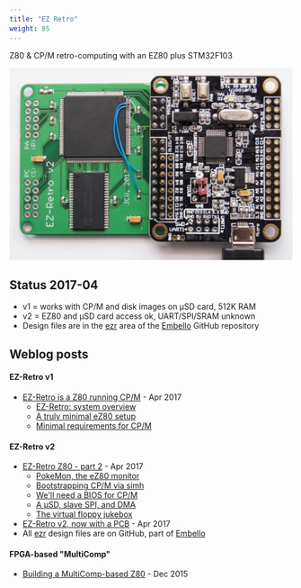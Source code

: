 ```yaml
---
title: "EZ Retro"
weight: 85
---
```


Z80 & CP/M retro-computing with an EZ80 plus STM32F103
<!--more-->

![](DSC_5830.jpg)

## Status 2017-04

* v1 = works with CP/M and disk images on µSD card, 512K RAM
* v2 = EZ80 and µSD card access ok, UART/SPI/SRAM unknown
* Design files are in the
  [ezr](https://github.com/jeelabs/embello/tree/master/explore/1608-forth/ezr)
  area of the [Embello](https://github.com/jeelabs/embello) GitHub repository

## Weblog posts

#### EZ-Retro v1
* [EZ-Retro is a Z80 running
  CP/M](https://jeelabs.org/2017/04/ez-retro-is-a-z80-running-cp/m/) - Apr 2017
    * [EZ-Retro: system overview](https://jeelabs.org/article/1714a/)
    * [A truly minimal eZ80 setup](https://jeelabs.org/article/1714b/)
    * [Minimal requirements for CP/M](https://jeelabs.org/article/1714c/)

#### EZ-Retro v2
* [EZ-Retro Z80 - part 2](https://jeelabs.org/2017/04/ez-retro-z80---part-2/) -
  Apr 2017
    * [PokeMon, the eZ80 monitor](https://jeelabs.org/article/1715a/)
    * [Bootstrapping CP/M via simh](https://jeelabs.org/article/1715b/)
    * [We'll need a BIOS for CP/M](https://jeelabs.org/article/1715c/)
    * [A µSD, slave SPI, and DMA](https://jeelabs.org/article/1715d/)
    * [The virtual floppy jukebox](https://jeelabs.org/article/1715e/)
* [EZ-Retro v2, now with a PCB](https://jeelabs.org/article/1717d/) - Apr 2017
* All
  [ezr](https://github.com/jeelabs/embello/tree/master/explore/1608-forth/ezr)
  design files are on GitHub, part of [Embello](https://embello.jeelabs.org)

#### FPGA-based "MultiComp"
* [Building a MultiComp-based Z80](https://jeelabs.org/article/1550b/) - Dec
  2015

